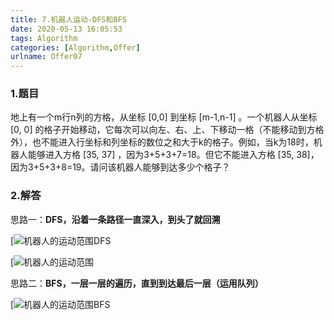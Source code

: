 ```yaml
---
title: 7.机器人运动-DFS和BFS
date: 2020-05-13 16:05:53
tags: Algorithm
categories: [Algorithm,Offer]
urlname: Offer07
---
```


### 1.题目

地上有一个m行n列的方格，从坐标 [0,0] 到坐标 [m-1,n-1] 。一个机器人从坐标 [0, 0] 的格子开始移动，它每次可以向左、右、上、下移动一格（不能移动到方格外），也不能进入行坐标和列坐标的数位之和大于k的格子。例如，当k为18时，机器人能够进入方格 [35, 37] ，因为3+5+3+7=18。但它不能进入方格 [35, 38]，因为3+5+3+8=19。请问该机器人能够到达多少个格子？

### 2.解答

思路一：**DFS，沿着一条路径一直深入，到头了就回溯**

[![机器人的运动范围DFS](https://pic.rmb.bdstatic.com/bjh/a653464eddfcf92bbf2c7208f2f9da3e.png)

[![机器人的运动范围](https://pic.rmb.bdstatic.com/bjh/36e3d306fa001189881037ede28cec30.png)

思路二：**BFS，一层一层的遍历，直到到达最后一层（运用队列）**

[![机器人的运动范围BFS](https://pic.rmb.bdstatic.com/bjh/7a6ae481304e73c4c62299ceab3a2e91.png)